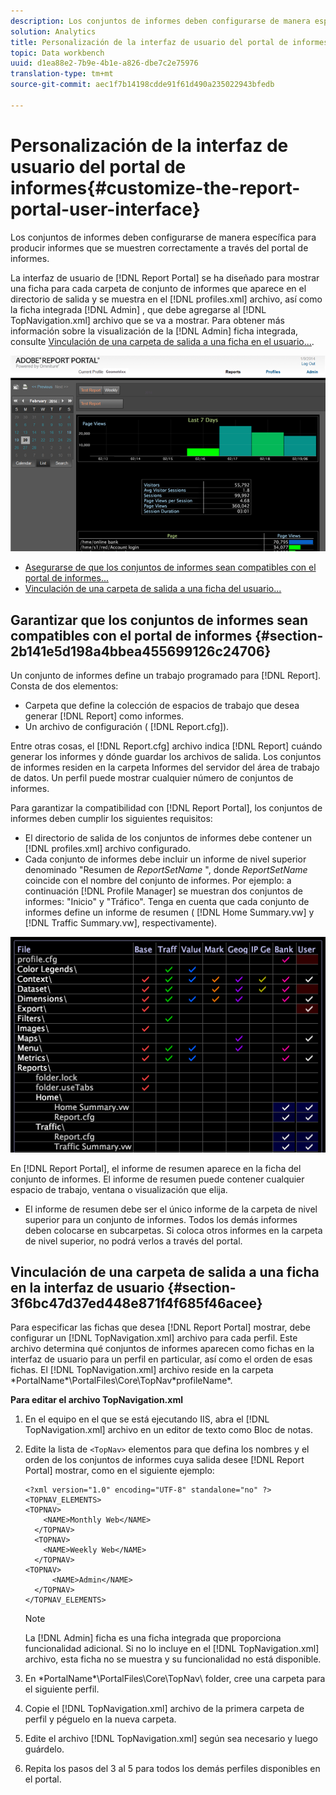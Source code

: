 ```yaml
---
description: Los conjuntos de informes deben configurarse de manera específica para producir informes que se muestren correctamente a través del portal de informes.
solution: Analytics
title: Personalización de la interfaz de usuario del portal de informes
topic: Data workbench
uuid: d1ea88e2-7b9e-4b1e-a826-dbe7c2e75976
translation-type: tm+mt
source-git-commit: aec1f7b14198cdde91f61d490a235022943bfedb

---
```



# Personalización de la interfaz de usuario del portal de informes{#customize-the-report-portal-user-interface}

Los conjuntos de informes deben configurarse de manera específica para producir informes que se muestren correctamente a través del portal de informes.

La interfaz de usuario de [!DNL Report Portal] se ha diseñado para mostrar una ficha para cada carpeta de conjunto de informes que aparece en el directorio de salida y se muestra en el [!DNL profiles.xml] archivo, así como la ficha integrada [!DNL Admin] , que debe agregarse al [!DNL TopNavigation.xml] archivo que se va a mostrar. Para obtener más información sobre la visualización de la [!DNL Admin] ficha integrada, consulte [Vinculación de una carpeta de salida a una ficha en el usuario...](../../../home/c-rpt-oview/c-install-rpt-port/c-rpt-port-user-inter.md#section-3f6bc47d37ed448e871f4f685f46acee).

![](assets/report_portal_home.png)

* [Asegurarse de que los conjuntos de informes sean compatibles con el portal de informes...](../../../home/c-rpt-oview/c-install-rpt-port/c-rpt-port-user-inter.md#section-2b141e5d198a4bbea455699126c24706)
* [Vinculación de una carpeta de salida a una ficha del usuario...](../../../home/c-rpt-oview/c-install-rpt-port/c-rpt-port-user-inter.md#section-3f6bc47d37ed448e871f4f685f46acee)

## Garantizar que los conjuntos de informes sean compatibles con el portal de informes {#section-2b141e5d198a4bbea455699126c24706}

Un conjunto de informes define un trabajo programado para [!DNL Report]. Consta de dos elementos:

* Carpeta que define la colección de espacios de trabajo que desea generar [!DNL Report] como informes.
* Un archivo de configuración ( [!DNL Report.cfg]).

Entre otras cosas, el [!DNL Report.cfg] archivo indica [!DNL Report] cuándo generar los informes y dónde guardar los archivos de salida. Los conjuntos de informes residen en la carpeta Informes del servidor del área de trabajo de datos. Un perfil puede mostrar cualquier número de conjuntos de informes.

Para garantizar la compatibilidad con [!DNL Report Portal], los conjuntos de informes deben cumplir los siguientes requisitos:

* El directorio de salida de los conjuntos de informes debe contener un [!DNL profiles.xml] archivo configurado.
* Cada conjunto de informes debe incluir un informe de nivel superior denominado &quot;Resumen de *ReportSetName* &quot;, donde *ReportSetName* coincide con el nombre del conjunto de informes. Por ejemplo: a continuación [!DNL Profile Manager] se muestran dos conjuntos de informes: &quot;Inicio&quot; y &quot;Tráfico&quot;. Tenga en cuenta que cada conjunto de informes define un informe de resumen ( [!DNL Home Summary.vw] y [!DNL Traffic Summary.vw], respectivamente).

![](assets/rptPort_scrn_RptSets.png)

En [!DNL Report Portal], el informe de resumen aparece en la ficha del conjunto de informes. El informe de resumen puede contener cualquier espacio de trabajo, ventana o visualización que elija.

* El informe de resumen debe ser el único informe de la carpeta de nivel superior para un conjunto de informes. Todos los demás informes deben colocarse en subcarpetas. Si coloca otros informes en la carpeta de nivel superior, no podrá verlos a través del portal.

## Vinculación de una carpeta de salida a una ficha en la interfaz de usuario {#section-3f6bc47d37ed448e871f4f685f46acee}

Para especificar las fichas que desea [!DNL Report Portal] mostrar, debe configurar un [!DNL TopNavigation.xml] archivo para cada perfil. Este archivo determina qué conjuntos de informes aparecen como fichas en la interfaz de usuario para un perfil en particular, así como el orden de esas fichas. El [!DNL TopNavigation.xml] archivo reside en la carpeta \*PortalName*\PortalFiles\Core\TopNav\*profileName*.

**Para editar el archivo TopNavigation.xml**

1. En el equipo en el que se está ejecutando IIS, abra el [!DNL TopNavigation.xml] archivo en un editor de texto como Bloc de notas.
1. Edite la lista de `<TopNav>` elementos para que defina los nombres y el orden de los conjuntos de informes cuya salida desee [!DNL Report Portal] mostrar, como en el siguiente ejemplo:

   ```
   <?xml version="1.0" encoding="UTF-8" standalone="no" ?>
   <TOPNAV_ELEMENTS>
   <TOPNAV>
       <NAME>Monthly Web</NAME>
     </TOPNAV>
     <TOPNAV>
       <NAME>Weekly Web</NAME>
     </TOPNAV>
   <TOPNAV> 
         <NAME>Admin</NAME> 
     </TOPNAV>
   </TOPNAV_ELEMENTS>
   ```

   >[!NOTE]
   >
   >La [!DNL Admin] ficha es una ficha integrada que proporciona funcionalidad adicional. Si no lo incluye en el [!DNL TopNavigation.xml] archivo, esta ficha no se muestra y su funcionalidad no está disponible.

1. En \*PortalName*\PortalFiles\Core\TopNav\ folder, cree una carpeta para el siguiente perfil.
1. Copie el [!DNL TopNavigation.xml] archivo de la primera carpeta de perfil y péguelo en la nueva carpeta.
1. Edite el archivo [!DNL TopNavigation.xml] según sea necesario y luego guárdelo.
1. Repita los pasos del 3 al 5 para todos los demás perfiles disponibles en el portal.

